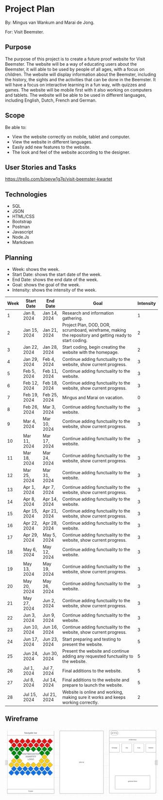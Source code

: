 # Project Plan 

By: Mingus van Wankum and Marai de Jong.

For: Visit Beemster.

## Purpose

The purpose of this project is to create a future proof website for Visit Beemster. The website will be a way of educating users about the Beemster, it will able to be used by people of all ages, with a focus on children. The website will display information about the Beemster, including the history, the sights and the activities that can be done in the Beemster. It will have a focus on interactive learning in a fun way, with quizzes and games. The website will be mobile first with it also working on computers and tablets. The website will be able to be used in different languages, including English, Dutch, French and German.

## Scope

Be able to:
- View the website correctly on mobile, tablet and computer.
- View the website in different languages.
- Easily add new features to the website.
- The look and feel of the website according to the designer.



## User Stories and Tasks

https://trello.com/b/qevw1g7e/visit-beemster-kwartet

## Technologies

- SQL
- JSON
- HTML/CSS
- Bootstrap
- Postman
- Javascript
- Node.Js
- Markdown

## Planning

- Week: shows the week.
- Start Date: shows the start date of the week.
- End Date: shows the end date of the week.
- Goal: shows the goal of the week.
- Intensity: shows the intensity of the week.

| Week | Start Date    | End Date      | Goal                                                              | Intensity            |
|------|---------------|---------------|-------------------------------------------------------------------|----------------------|
| 1    | Jan 8, 2024   | Jan 14, 2024  |Research and information gathering.                                |         1            |
| 2    | Jan 15, 2024  | Jan 21, 2024  |Project Plan, DOD, DOR, scrumboard, wireframe, making the repository and getting ready to start coding.                                                                                                    |         2            |
| 3    | Jan 22, 2024  | Jan 28, 2024  |Start coding, begin creating the website with the homepage.        |         2            |
| 4    | Jan 29, 2024  | Feb 4, 2024   |Continue adding functuality to the website, show current progress. |         3            |
| 5    | Feb 5, 2024   | Feb 11, 2024  |Continue adding functuality to the website.                        |         3            |
| 6    | Feb 12, 2024  | Feb 18, 2024  |Continue adding functuality to the website, show current progress. |         3            |
| 7    | Feb 19, 2024  | Feb 25, 2024  |Mingus and Marai on vacation.                                      |         0            |
| 8    | Feb 26, 2024  | Mar 3, 2024   |Continue adding functuality to the website.                        |         3            |
| 9    | Mar 4, 2024   | Mar 10, 2024  |Continue adding functuality to the website, show current progress. |         3            |
| 10   | Mar 11, 2024  | Mar 17, 2024  |Continue adding functuality to the website.                        |         3            |
| 11   | Mar 18, 2024  | Mar 24, 2024  |Continue adding functuality to the website, show current progress. |         3            |
| 12   | Mar 25, 2024  | Mar 31, 2024  |Continue adding functuality to the website.                        |         3            |
| 13   | Apr 1, 2024   | Apr 7, 2024   |Continue adding functuality to the website, show current progress. |         3            |
| 14   | Apr 8, 2024   | Apr 14, 2024  |Continue adding functuality to the website.                        |         3            |
| 15   | Apr 15, 2024  | Apr 21, 2024  |Continue adding functuality to the website, show current progress. |         3            |
| 16   | Apr 22, 2024  | Apr 28, 2024  |Continue adding functuality to the website.                        |         3            |
| 17   | Apr 29, 2024  | May 5, 2024   |Continue adding functuality to the website, show current progress. |         3            |
| 18   | May 6, 2024   | May 12, 2024  |Continue adding functuality to the website.                        |         3            |
| 19   | May 13, 2024  | May 19, 2024  |Continue adding functuality to the website, show current progress. |         3            |
| 20   | May 20, 2024  | May 26, 2024  |Continue adding functuality to the website.                        |         3            |
| 21   | May 27, 2024  | Jun 2, 2024   |Continue adding functuality to the website, show current progress. |         3            |
| 22   | Jun 3, 2024   | Jun 9, 2024   |Continue adding functuality to the website.                        |         3            |
| 23   | Jun 10, 2024  | Jun 16, 2024  |Continue adding functuality to the website, show current progress. |         3            |
| 24   | Jun 17, 2024  | Jun 23, 2024  |Start preparing and testing to present the website.                |         5            |
| 25   | Jun 24, 2024  | Jun 30, 2024  |Present the website and continue adding any requested functuality to the website.                                                                                                   |         5            |
| 26   | Jul 1, 2024   | Jul 7, 2024   |Final additions to the website.                                    |         5            |
| 27   | Jul 8, 2024   | Jul 14, 2024  |Final additions to the website and prepare to launch the website.  |         5            |
| 28   | Jul 15, 2024  | Jul 21, 2024  |Website is online and working, making sure it works and keeps working correctly.                                                                                                 |         2            |


## Wireframe

![Wireframe](assets/wireframe.png)

